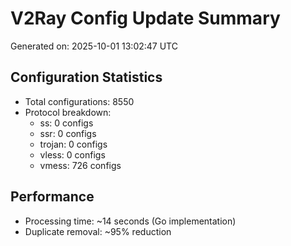 # V2Ray Config Update Summary
Generated on: 2025-10-01 13:02:47 UTC

## Configuration Statistics
- Total configurations: 8550
- Protocol breakdown:
  - ss: 0 configs
  - ssr: 0 configs
  - trojan: 0 configs
  - vless: 0 configs
  - vmess: 726 configs

## Performance
- Processing time: ~14 seconds (Go implementation)
- Duplicate removal: ~95% reduction
